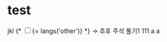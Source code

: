 # test
jkl
{* <span class="fr"><input class="m-right5 cursor_p" type="checkbox" id=""><label name="">{= langs('other')}</label></span> *} -> 추후 주석 풀기1
111
a
a
